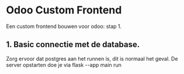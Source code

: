# Odoo Custom Frontend
Een custom frontend bouwen voor odoo: stap 1.

## 1. Basic connectie met de database.
Zorg ervoor dat postgres aan het runnen is, dit is normaal het geval.
De server opstarten doe je via
flask --app main run
